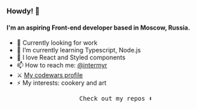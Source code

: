 ### Howdy! 👋

#### I'm an aspiring Front-end developer based in Moscow, Russia.

- 💼 Currently looking for work
- 🌱 I’m currently learning Typescript, Node.js
- 💞 I love React and Styled components
- 📫 How to reach me: [@intermyr](https://t.me/intermyr)
- ⚔️ [My codewars profile](https://www.codewars.com/users/intermyr)
- ⚡️ My interests: cookery and art


<p align="center"><samp>
Check out my repos ⬇️  
  </samp>
</p>

